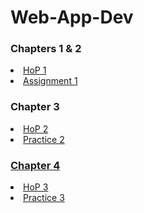 # Web-App-Dev

<head>
  <h3><b>Chapters 1 & 2 </b></h3>
</head>
<body>
  <li><a href="structure.html">HoP 1</a></li>
  <li><a href="">Assignment 1</a></li>
</body>

<head>
  <h3><b>Chapter 3 </b></h3>
</head>
<body>
  <li><a href="">HoP 2</li>
  <li><a href="">Practice 2</li>
</body>

<head>
  <h3><b>Chapter 4</b></h3>
</head>
<body>
  <li><a href="">HoP 3</li>
  <li><a href="">Practice 3</li>
</body>
